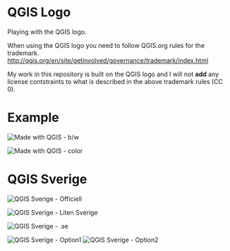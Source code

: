 # QGIS Logo
Playing with the QGIS logo.

When using the QGIS logo you need to follow QGIS.org rules for the trademark.
http://qgis.org/en/site/getinvolved/governance/trademark/index.html

My work in this repository is built on the QGIS logo and I will not **add** any license contstraints to what is described in the above trademark rules (CC 0). 

# Example
![Made with QGIS - b/w](https://rawgit.com/klakar/qgis_logo/master/qgis-logo-made-with-bw.svg)

![Made with QGIS - color](https://rawgit.com/klakar/qgis_logo/master/qgis-logo-made-with-color.svg)

# QGIS Sverige
![QGIS Sverige - Officiell](https://cdn.rawgit.com/klakar/qgis_logo/master/qgis-shadow-swe-flag.svg)

![QGIS Sverige - Liten Sverige](https://cdn.rawgit.com/klakar/qgis_logo/9a5d114a/qgis.se-logo-3.svg)

![QGIS Sverige - .se](https://cdn.rawgit.com/klakar/qgis_logo/9a5d114a/qgis.se-logo-1.svg)

![QGIS Sverige - Option1](https://rawgit.com/klakar/qgis_logo/master/qgis-swe-flag.svg)
![QGIS Sverige - Option2](https://rawgit.com/klakar/qgis_logo/master/qgis-swe-simple.svg) 
